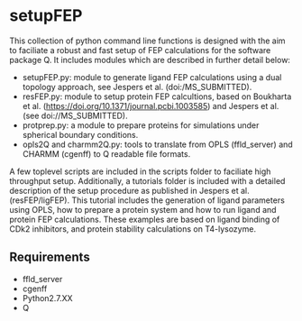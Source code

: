 # setupFEP  

This collection of python command line functions is designed with the
aim to faciliate a robust and fast setup of FEP calculations for the
software package Q. It includes modules which are described in further
detail below:

- setupFEP.py: module to generate ligand FEP calculations using a
dual topology approach, see Jespers et al. (doi:/MS_SUBMITTED).
- resFEP.py: module to setup protein FEP calcultions, based on 
Boukharta et al. (https://doi.org/10.1371/journal.pcbi.1003585) and 
Jespers et al. (see doi://MS_SUBMITTED).
- protprep.py: a module to prepare proteins for simulations under
spherical boundary conditions.
- opls2Q and charmm2Q.py: tools to translate from OPLS (ffld_server) 
and CHARMM (cgenff) to Q readable file formats.

A few toplevel scripts are included in the scripts folder to faciliate
high throughput setup. Additionally, a tutorials folder is included
with a detailed description of the setup procedure as published in
Jespers et al. (resFEP/ligFEP). This tutorial includes the generation
of ligand parameters using OPLS, how to prepare a protein system and
how to run ligand and protein FEP calculations. These examples are 
based on ligand binding of CDk2 inhibitors, and protein stability
calculations on T4-lysozyme.

## Requirements  
- ffld_server
- cgenff
- Python2.7.XX
- Q  


